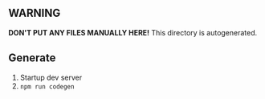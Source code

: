 
## WARNING
**DON'T PUT ANY FILES MANUALLY HERE!**
This directory is autogenerated.

## Generate

1. Startup dev server
2. `npm run codegen`
